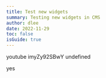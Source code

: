 ```yaml
---
title: Test new widgets
summary: Testing new widgets in CMS
author: dlee
date: 2022-11-29
toc: false
isGuide: true
---
```

youtube imyZy92SBwY undefined



yes